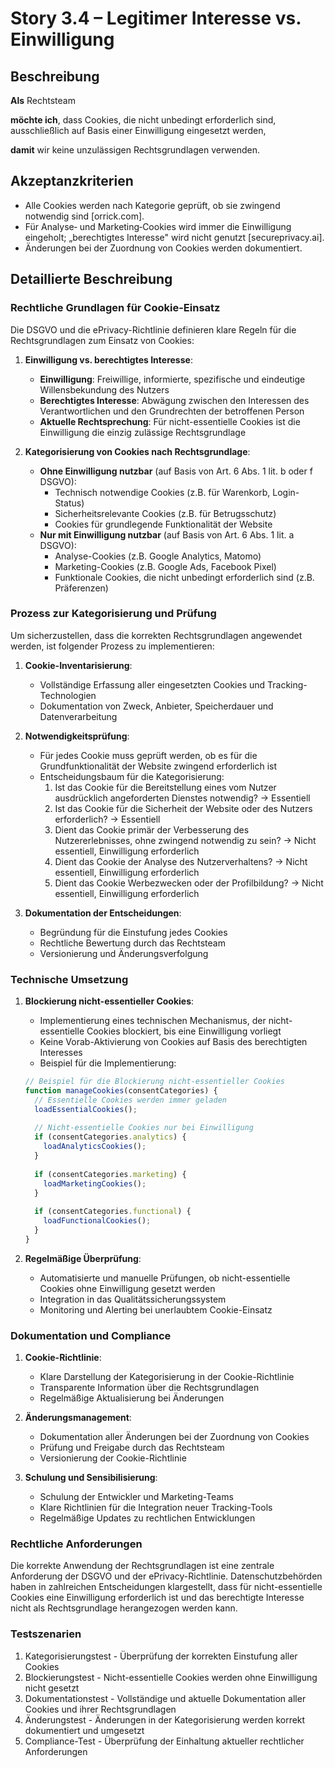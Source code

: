 # Story 3.4 – Legitimer Interesse vs. Einwilligung

## Beschreibung

**Als** Rechtsteam

**möchte ich**, dass Cookies, die nicht unbedingt erforderlich sind, ausschließlich auf Basis einer Einwilligung eingesetzt werden,

**damit** wir keine unzulässigen Rechtsgrundlagen verwenden.

## Akzeptanzkriterien

- Alle Cookies werden nach Kategorie geprüft, ob sie zwingend notwendig sind [orrick.com].
- Für Analyse‑ und Marketing‑Cookies wird immer die Einwilligung eingeholt; „berechtigtes Interesse" wird nicht genutzt [secureprivacy.ai].
- Änderungen bei der Zuordnung von Cookies werden dokumentiert.

## Detaillierte Beschreibung

### Rechtliche Grundlagen für Cookie-Einsatz
Die DSGVO und die ePrivacy-Richtlinie definieren klare Regeln für die Rechtsgrundlagen zum Einsatz von Cookies:

1. **Einwilligung vs. berechtigtes Interesse**:
   - **Einwilligung**: Freiwillige, informierte, spezifische und eindeutige Willensbekundung des Nutzers
   - **Berechtigtes Interesse**: Abwägung zwischen den Interessen des Verantwortlichen und den Grundrechten der betroffenen Person
   - **Aktuelle Rechtsprechung**: Für nicht-essentielle Cookies ist die Einwilligung die einzig zulässige Rechtsgrundlage

2. **Kategorisierung von Cookies nach Rechtsgrundlage**:
   - **Ohne Einwilligung nutzbar** (auf Basis von Art. 6 Abs. 1 lit. b oder f DSGVO):
     - Technisch notwendige Cookies (z.B. für Warenkorb, Login-Status)
     - Sicherheitsrelevante Cookies (z.B. für Betrugsschutz)
     - Cookies für grundlegende Funktionalität der Website
   - **Nur mit Einwilligung nutzbar** (auf Basis von Art. 6 Abs. 1 lit. a DSGVO):
     - Analyse-Cookies (z.B. Google Analytics, Matomo)
     - Marketing-Cookies (z.B. Google Ads, Facebook Pixel)
     - Funktionale Cookies, die nicht unbedingt erforderlich sind (z.B. Präferenzen)

### Prozess zur Kategorisierung und Prüfung
Um sicherzustellen, dass die korrekten Rechtsgrundlagen angewendet werden, ist folgender Prozess zu implementieren:

1. **Cookie-Inventarisierung**:
   - Vollständige Erfassung aller eingesetzten Cookies und Tracking-Technologien
   - Dokumentation von Zweck, Anbieter, Speicherdauer und Datenverarbeitung

2. **Notwendigkeitsprüfung**:
   - Für jedes Cookie muss geprüft werden, ob es für die Grundfunktionalität der Website zwingend erforderlich ist
   - Entscheidungsbaum für die Kategorisierung:
     1. Ist das Cookie für die Bereitstellung eines vom Nutzer ausdrücklich angeforderten Dienstes notwendig? → Essentiell
     2. Ist das Cookie für die Sicherheit der Website oder des Nutzers erforderlich? → Essentiell
     3. Dient das Cookie primär der Verbesserung des Nutzererlebnisses, ohne zwingend notwendig zu sein? → Nicht essentiell, Einwilligung erforderlich
     4. Dient das Cookie der Analyse des Nutzerverhaltens? → Nicht essentiell, Einwilligung erforderlich
     5. Dient das Cookie Werbezwecken oder der Profilbildung? → Nicht essentiell, Einwilligung erforderlich

3. **Dokumentation der Entscheidungen**:
   - Begründung für die Einstufung jedes Cookies
   - Rechtliche Bewertung durch das Rechtsteam
   - Versionierung und Änderungsverfolgung

### Technische Umsetzung
1. **Blockierung nicht-essentieller Cookies**:
   - Implementierung eines technischen Mechanismus, der nicht-essentielle Cookies blockiert, bis eine Einwilligung vorliegt
   - Keine Vorab-Aktivierung von Cookies auf Basis des berechtigten Interesses
   - Beispiel für die Implementierung:
   ```javascript
   // Beispiel für die Blockierung nicht-essentieller Cookies
   function manageCookies(consentCategories) {
     // Essentielle Cookies werden immer geladen
     loadEssentialCookies();
     
     // Nicht-essentielle Cookies nur bei Einwilligung
     if (consentCategories.analytics) {
       loadAnalyticsCookies();
     }
     
     if (consentCategories.marketing) {
       loadMarketingCookies();
     }
     
     if (consentCategories.functional) {
       loadFunctionalCookies();
     }
   }
   ```

2. **Regelmäßige Überprüfung**:
   - Automatisierte und manuelle Prüfungen, ob nicht-essentielle Cookies ohne Einwilligung gesetzt werden
   - Integration in das Qualitätssicherungssystem
   - Monitoring und Alerting bei unerlaubtem Cookie-Einsatz

### Dokumentation und Compliance
1. **Cookie-Richtlinie**:
   - Klare Darstellung der Kategorisierung in der Cookie-Richtlinie
   - Transparente Information über die Rechtsgrundlagen
   - Regelmäßige Aktualisierung bei Änderungen

2. **Änderungsmanagement**:
   - Dokumentation aller Änderungen bei der Zuordnung von Cookies
   - Prüfung und Freigabe durch das Rechtsteam
   - Versionierung der Cookie-Richtlinie

3. **Schulung und Sensibilisierung**:
   - Schulung der Entwickler und Marketing-Teams
   - Klare Richtlinien für die Integration neuer Tracking-Tools
   - Regelmäßige Updates zu rechtlichen Entwicklungen

### Rechtliche Anforderungen
Die korrekte Anwendung der Rechtsgrundlagen ist eine zentrale Anforderung der DSGVO und der ePrivacy-Richtlinie. Datenschutzbehörden haben in zahlreichen Entscheidungen klargestellt, dass für nicht-essentielle Cookies eine Einwilligung erforderlich ist und das berechtigte Interesse nicht als Rechtsgrundlage herangezogen werden kann.

### Testszenarien
1. Kategorisierungstest - Überprüfung der korrekten Einstufung aller Cookies
2. Blockierungstest - Nicht-essentielle Cookies werden ohne Einwilligung nicht gesetzt
3. Dokumentationstest - Vollständige und aktuelle Dokumentation aller Cookies und ihrer Rechtsgrundlagen
4. Änderungstest - Änderungen in der Kategorisierung werden korrekt dokumentiert und umgesetzt
5. Compliance-Test - Überprüfung der Einhaltung aktueller rechtlicher Anforderungen
